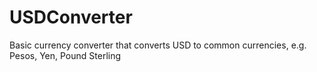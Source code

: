 # USDConverter
<p>Basic currency converter that converts USD to common currencies, e.g. Pesos, Yen, Pound Sterling</p>
